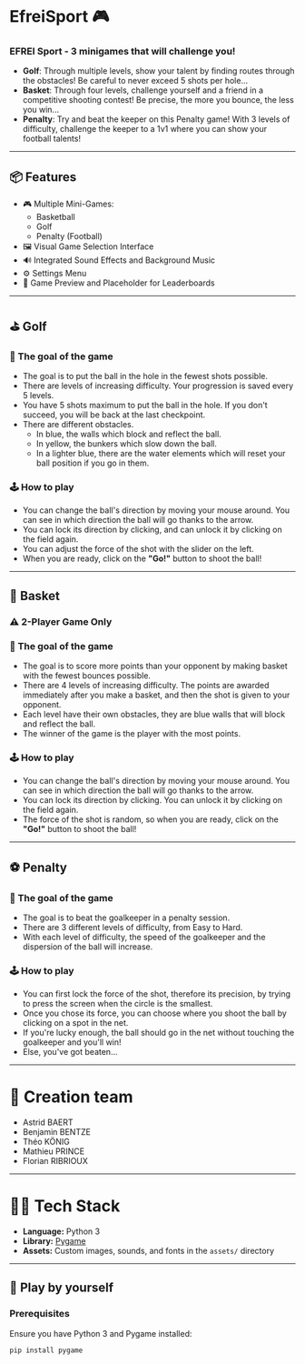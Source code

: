 # EfreiSport 🎮

### **EFREI Sport** - 3 minigames that will challenge you!

- **Golf**: Through multiple levels, show your talent by finding routes through the obstacles! Be careful to never exceed 5 shots per hole...
- **Basket**: Through four levels, challenge yourself and a friend in a competitive shooting contest! Be precise, the more you bounce, the less you win... 
- **Penalty**: Try and beat the keeper on this Penalty game! With 3 levels of difficulty, challenge the keeper to a 1v1 where you can show your football talents!

---

## 📦 Features

- 🎮 Multiple Mini-Games:
  - Basketball
  - Golf
  - Penalty (Football)
- 🖼️ Visual Game Selection Interface
- 🔊 Integrated Sound Effects and Background Music
- ⚙️ Settings Menu
- 💾 Game Preview and Placeholder for Leaderboards

---

## ⛳ Golf
### 🎯 The goal of the game

- The goal is to put the ball in the hole in the fewest shots possible. 
- There are levels of increasing difficulty. Your progression is saved every 5 levels.
- You have 5 shots maximum to put the ball in the hole. If you don't succeed, you will be back at the last checkpoint. 
- There are different obstacles. 
  - In blue, the walls which block and reflect the ball.
  - In yellow, the bunkers which slow down the ball.
  - In a lighter blue, there are the water elements which will reset your ball position if you go in them.

### 🕹️ How to play

- You can change the ball's direction by moving your mouse around. You can see in which direction the ball will go thanks to the arrow.
- You can lock its direction by clicking, and can unlock it by clicking on the field again.
- You can adjust the force of the shot with the slider on the left.
- When you are ready, click on the **\"Go!\"** button to shoot the ball!

---

## 🏀 Basket

### ⚠️  2-Player Game Only

### 🎯 The goal of the game
- The goal is to score more points than your opponent by making basket with the fewest bounces possible.
- There are 4 levels of increasing difficulty. The points are awarded immediately after you make a basket, and then the shot is given to your opponent.
- Each level have their own obstacles, they are blue walls that will block and reflect the ball.
- The winner of the game is the player with the most points.

### 🕹️ How to play

- You can change the ball's direction by moving your mouse around. You can see in which direction the ball will go thanks to the arrow.
- You can lock its direction by clicking. You can unlock it by clicking on the field again.
- The force of the shot is random, so when you are ready, click on the **\"Go!\"** button to shoot the ball!

---

## ⚽ Penalty
### 🎯 The goal of the game

- The goal is to beat the goalkeeper in a penalty session.
- There are 3 different levels of difficulty, from Easy to Hard.
- With each level of difficulty, the speed of the goalkeeper and the dispersion of the ball will increase.

### 🕹️ How to play
- You can first lock the force of the shot, therefore its precision, by trying to press the screen when the circle is the smallest.
- Once you chose its force, you can choose where you shoot the ball by clicking on a spot in the net.
- If you're lucky enough, the ball should go in the net without touching the goalkeeper and you'll win!
- Else, you've got beaten...

---

# 👥 Creation team

- Astrid BAERT
- Benjamin BENTZE 
- Théo KÖNIG
- Mathieu PRINCE
- Florian RIBRIOUX

---

# 🧑‍💻 Tech Stack

- **Language:** Python 3
- **Library:** [Pygame](https://www.pygame.org/)
- **Assets:** Custom images, sounds, and fonts in the `assets/` directory

---

## 🚀 Play by yourself

### Prerequisites

Ensure you have Python 3 and Pygame installed:

```bash
pip install pygame
